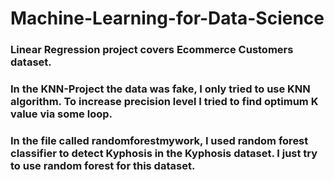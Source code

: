 # Machine-Learning-for-Data-Science
### Linear Regression project covers Ecommerce Customers dataset.
### In the KNN-Project the data was fake, I only tried to use KNN algorithm. To increase precision level I tried to find optimum K value via some loop.
### In the file called randomforestmywork, I used random forest classifier to detect Kyphosis in the Kyphosis dataset. I just try to use random forest for this dataset.
